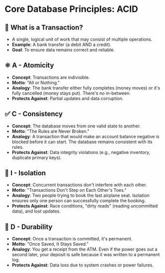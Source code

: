 # Core Database Principles: ACID

## 🏦 What is a Transaction?
- A single, logical unit of work that may consist of multiple operations.
- **Example**: A bank transfer (a debit AND a credit).
- **Goal**: To ensure data remains correct and reliable.

## ⚛️ A - Atomicity
- **Concept**: Transactions are indivisible.
- **Motto**: "All or Nothing."
- **Analogy**: The bank transfer either fully completes (money moves) or it's fully cancelled (money stays put). There's no in-between.
- **Protects Against**: Partial updates and data corruption.

## ✅ C - Consistency
- **Concept**: The database moves from one valid state to another.
- **Motto**: "The Rules are Never Broken."
- **Analogy**: A transaction that would make an account balance negative is blocked before it can start. The database remains consistent with its rules.
- **Protects Against**: Data integrity violations (e.g., negative inventory, duplicate primary keys).

## 🚧 I - Isolation
- **Concept**: Concurrent transactions don't interfere with each other.
- **Motto**: "Transactions Don't Step on Each Other's Toes."
- **Analogy**: Two people trying to book the last airplane seat. Isolation ensures only one person can successfully complete the booking.
- **Protects Against**: Race conditions, "dirty reads" (reading uncommitted data), and lost updates.

## 💾 D - Durability
- **Concept**: Once a transaction is committed, it's permanent.
- **Motto**: "Once Saved, It Stays Saved."
- **Analogy**: You get a receipt from the ATM. Even if the power goes out a second later, your deposit is safe because it was written to a permanent log.
- **Protects Against**: Data loss due to system crashes or power failures.